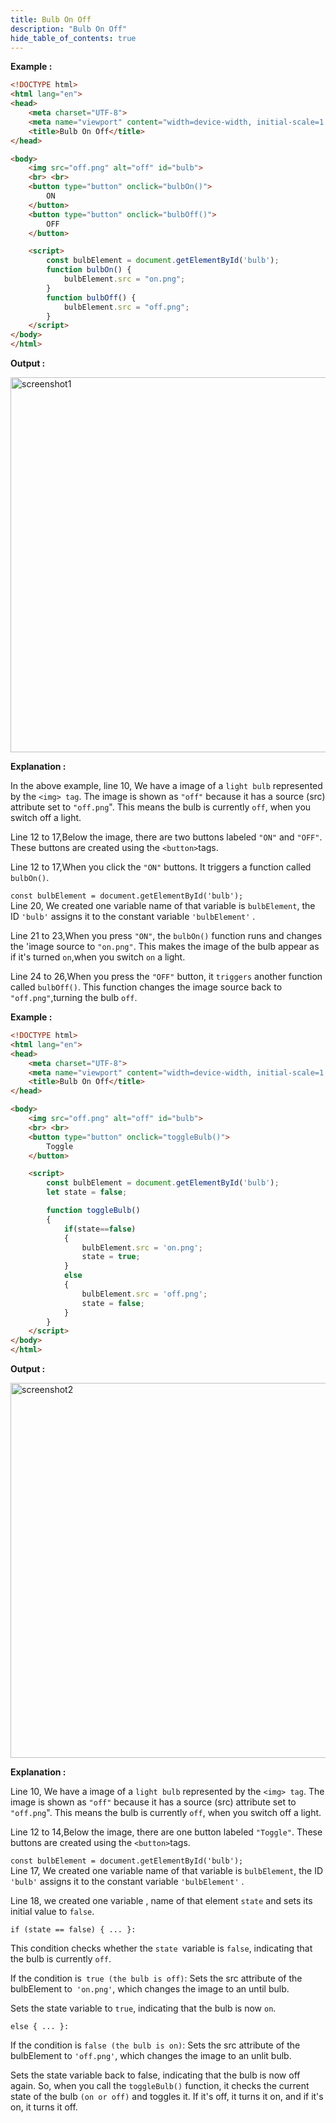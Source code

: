 ```yaml
---
title: Bulb On Off 
description: "Bulb On Off"
hide_table_of_contents: true
---
```


**Example :**

```html showLineNumbers="true"
<!DOCTYPE html>
<html lang="en">
<head>
    <meta charset="UTF-8">
    <meta name="viewport" content="width=device-width, initial-scale=1.0">
    <title>Bulb On Off</title>
</head>

<body>
    <img src="off.png" alt="off" id="bulb">
    <br> <br>
    <button type="button" onclick="bulbOn()">
        ON
    </button>
    <button type="button" onclick="bulbOff()">
        OFF
    </button>

    <script>
        const bulbElement = document.getElementById('bulb');
        function bulbOn() {
            bulbElement.src = "on.png";
        }
        function bulbOff() {
            bulbElement.src = "off.png";
        }
    </script>
</body>
</html>
```
**Output :**

<img src="/javascript/15/screenshot1.png" alt="screenshot1" width="600px"/>

**Explanation :**

In the above example, line 10, We have a image of a `light bulb` represented by the `<img> tag`. The image is shown as `"off"` because it has a source (src) attribute set to `"off.png`". This means the bulb is currently `off`, when you switch off a light.

Line 12 to 17,Below the image, there are two buttons labeled `"ON"` and `"OFF"`. These buttons are created using the `<button>`tags.

Line 12 to 17,When you click the `"ON"` buttons. It triggers a function called `bulbOn()`. 

 `const bulbElement = document.getElementById('bulb');`<br/>
Line 20, We created one variable name of that variable is `bulbElement`, the ID `'bulb'` assigns it to the constant variable `'bulbElement'` .

Line 21 to 23,When you press `"ON"`, the `bulbOn()` function runs and changes the 'image source to `"on.png"`. This makes the image of the bulb appear as if it's turned `on`,when you switch `on` a light.

Line 24 to 26,When you press the `"OFF"` button, it `triggers` another function called `bulbOff()`. This function changes the image source back to `"off.png"`,turning the bulb `off`.

**Example :**

```html showLineNumbers="true"
<!DOCTYPE html>
<html lang="en">
<head>
    <meta charset="UTF-8">
    <meta name="viewport" content="width=device-width, initial-scale=1.0">
    <title>Bulb On Off</title>
</head>

<body>
    <img src="off.png" alt="off" id="bulb">
    <br> <br>
    <button type="button" onclick="toggleBulb()">
        Toggle
    </button>

    <script>
        const bulbElement = document.getElementById('bulb');
        let state = false;

        function toggleBulb() 
        {
            if(state==false)   
            {
                bulbElement.src = 'on.png';
                state = true;
            }  
            else
            {
                bulbElement.src = 'off.png';
                state = false;
            }
        }
    </script>
</body>
</html>
```
**Output :**

<img src="/javascript/15/screenshot2.png" alt="screenshot2" width="600px"/>

**Explanation :**

Line 10, We have a image of a `light bulb` represented by the `<img> tag`. The image is shown as `"off"` because it has a source (src) attribute set to `"off.png`". This means the bulb is currently `off`, when you switch off a light.

Line 12 to 14,Below the image, there are one button labeled `"Toggle"`. These buttons are created using the `<button>`tags.

 `const bulbElement = document.getElementById('bulb');`<br/>
Line 17, We created one variable name of that variable is `bulbElement`, the ID `'bulb'` assigns it to the constant variable `'bulbElement'` .

Line 18, we created one variable , name of that element `state` and sets its initial value to `false`. 

`if (state == false) { ... }:`

This condition checks whether the `state `variable is `false`, indicating that the bulb is currently `off`.

If the condition is` true (the bulb is off)`:
Sets the src attribute of the bulbElement to` 'on.png'`, which changes the image to an until bulb.

Sets the state variable to `true`, indicating that the bulb is now `on`.

`else { ... }:`

If the condition is `false (the bulb is on)`:
Sets the src attribute of the bulbElement to `'off.png'`, which changes the image to an unlit bulb.

Sets the state variable back to false, indicating that the bulb is now off again.
So, when you call the `toggleBulb()` function, it checks the current state of the bulb `(on or off)` and toggles it. If it's off, it turns it on, and if it's on, it turns it off.











